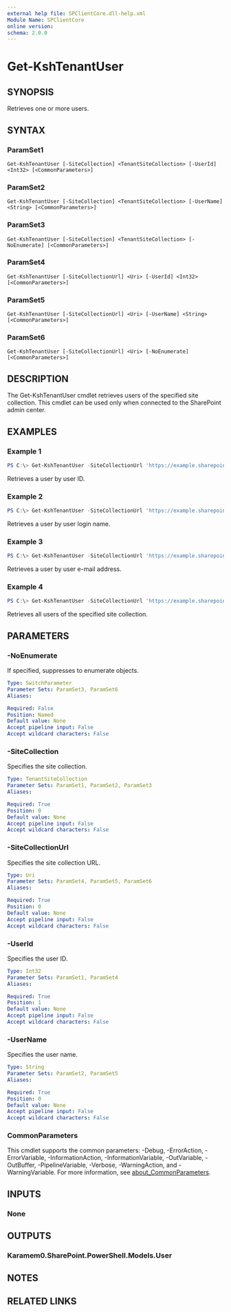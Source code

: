 ```yaml
---
external help file: SPClientCore.dll-help.xml
Module Name: SPClientCore
online version:
schema: 2.0.0
---
```


# Get-KshTenantUser

## SYNOPSIS
Retrieves one or more users.

## SYNTAX

### ParamSet1
```
Get-KshTenantUser [-SiteCollection] <TenantSiteCollection> [-UserId] <Int32> [<CommonParameters>]
```

### ParamSet2
```
Get-KshTenantUser [-SiteCollection] <TenantSiteCollection> [-UserName] <String> [<CommonParameters>]
```

### ParamSet3
```
Get-KshTenantUser [-SiteCollection] <TenantSiteCollection> [-NoEnumerate] [<CommonParameters>]
```

### ParamSet4
```
Get-KshTenantUser [-SiteCollectionUrl] <Uri> [-UserId] <Int32> [<CommonParameters>]
```

### ParamSet5
```
Get-KshTenantUser [-SiteCollectionUrl] <Uri> [-UserName] <String> [<CommonParameters>]
```

### ParamSet6
```
Get-KshTenantUser [-SiteCollectionUrl] <Uri> [-NoEnumerate] [<CommonParameters>]
```

## DESCRIPTION
The Get-KshTenantUser cmdlet retrieves users of the specified site collection.
This cmdlet can be used only when connected to the SharePoint admin center.

## EXAMPLES

### Example 1
```powershell
PS C:\> Get-KshTenantUser -SiteCollectionUrl 'https://example.sharepoint.com/sites/japan' -UserId 1
```

Retrieves a user by user ID.

### Example 2
```powershell
PS C:\> Get-KshTenantUser -SiteCollectionUrl 'https://example.sharepoint.com/sites/japan' -UserName 'i:0#.f|membership|admin@example.onmicrosoft.com'
```

Retrieves a user by user login name.

### Example 3
```powershell
PS C:\> Get-KshTenantUser -SiteCollectionUrl 'https://example.sharepoint.com/sites/japan' -UserName 'admin@example.onmicrosoft.com'
```

Retrieves a user by user e-mail address.

### Example 4
```powershell
PS C:\> Get-KshTenantUser -SiteCollectionUrl 'https://example.sharepoint.com/sites/japan'
```

Retrieves all users of the specified site collection.

## PARAMETERS

### -NoEnumerate
If specified, suppresses to enumerate objects.

```yaml
Type: SwitchParameter
Parameter Sets: ParamSet3, ParamSet6
Aliases:

Required: False
Position: Named
Default value: None
Accept pipeline input: False
Accept wildcard characters: False
```

### -SiteCollection
Specifies the site collection.

```yaml
Type: TenantSiteCollection
Parameter Sets: ParamSet1, ParamSet2, ParamSet3
Aliases:

Required: True
Position: 0
Default value: None
Accept pipeline input: False
Accept wildcard characters: False
```

### -SiteCollectionUrl
Specifies the site collection URL.

```yaml
Type: Uri
Parameter Sets: ParamSet4, ParamSet5, ParamSet6
Aliases:

Required: True
Position: 0
Default value: None
Accept pipeline input: False
Accept wildcard characters: False
```

### -UserId
Specifies the user ID.

```yaml
Type: Int32
Parameter Sets: ParamSet1, ParamSet4
Aliases:

Required: True
Position: 1
Default value: None
Accept pipeline input: False
Accept wildcard characters: False
```

### -UserName
Specifies the user name.

```yaml
Type: String
Parameter Sets: ParamSet2, ParamSet5
Aliases:

Required: True
Position: 0
Default value: None
Accept pipeline input: False
Accept wildcard characters: False
```

### CommonParameters
This cmdlet supports the common parameters: -Debug, -ErrorAction, -ErrorVariable, -InformationAction, -InformationVariable, -OutVariable, -OutBuffer, -PipelineVariable, -Verbose, -WarningAction, and -WarningVariable. For more information, see [about_CommonParameters](http://go.microsoft.com/fwlink/?LinkID=113216).

## INPUTS

### None

## OUTPUTS

### Karamem0.SharePoint.PowerShell.Models.User

## NOTES

## RELATED LINKS
